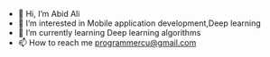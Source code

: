 - 👋 Hi, I’m Abid Ali
- 👀 I’m interested in Mobile application development,Deep learning
- 🌱 I’m currently learning Deep learning algorithms 
- 📫 How to reach me programmercu@gmail.com

<!---
itsSwArchitect/itsSwArchitect is a ✨ special ✨ repository because its `README.md` (this file) appears on your GitHub profile.
You can click the Preview link to take a look at your changes.
--->
